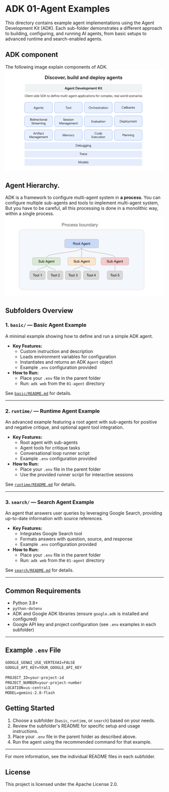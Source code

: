 
# ADK 01-Agent Examples

This directory contains example agent implementations using the Agent Development Kit (ADK). Each sub-folder demonstrates a different approach to building, configuring, and running AI agents, from basic setups to advanced runtime and search-enabled agents.


## ADK component
The following image explain components of ADK.
![adk component](https://github.com/ForusOne/adk_agent/blob/main/images/adk_components.png?raw=true)

## Agent Hierarchy.
ADK is a framework to configure multi-agent system in **a process**.  You can configure multiple sub-agents and tools to implement multi-agent system, But you have to be careful, all this processing is done in a monolithic way, within a single process. 
![Agent Hierarchy](https://github.com/ForusOne/adk_agent/blob/main/images/multi-agent.png?raw=true)

## Subfolders Overview

### 1. `basic/` — Basic Agent Example

A minimal example showing how to define and run a simple ADK agent.

- **Key Features:**
  - Custom instruction and description
  - Loads environment variables for configuration
  - Instantiates and returns an ADK `Agent` object
  - Example `.env` configuration provided
- **How to Run:**
  - Place your `.env` file in the parent folder
  - Run: `adk web` from the `01-agent` directory

See [`basic/README.md`](./basic/README.md) for details.

---

### 2. `runtime/` — Runtime Agent Example

An advanced example featuring a root agent with sub-agents for positive and negative critique, and optional agent tool integration.

- **Key Features:**
  - Root agent with sub-agents
  - Agent tools for critique tasks
  - Conversational loop runner script
  - Example `.env` configuration provided
- **How to Run:**
  - Place your `.env` file in the parent folder
  - Use the provided runner script for interactive sessions

See [`runtime/README.md`](./runtime/README.md) for details.

---

### 3. `search/` — Search Agent Example

An agent that answers user queries by leveraging Google Search, providing up-to-date information with source references.

- **Key Features:**
  - Integrates Google Search tool
  - Formats answers with question, source, and response
  - Example `.env` configuration provided
- **How to Run:**
  - Place your `.env` file in the parent folder
  - Run: `adk web` from the `01-agent` directory

See [`search/README.md`](./search/README.md) for details.

---

## Common Requirements

- Python 3.8+
- `python-dotenv`
- ADK and Google ADK libraries (ensure `google.adk` is installed and configured)
- Google API key and project configuration (see `.env` examples in each subfolder)

---

## Example `.env` File
```
GOOGLE_GENAI_USE_VERTEXAI=FALSE 
GOOGLE_API_KEY=YOUR_GOOGLE_API_KEY 

PROJECT_ID=your-project-id 
PROJECT_NUMBER=your-project-number 
LOCATION=us-central1 
MODEL=gemini-2.0-flash
```

## Getting Started

1. Choose a subfolder (`basic`, `runtime`, or `search`) based on your needs.
2. Review the subfolder's README for specific setup and usage instructions.
3. Place your `.env` file in the parent folder as described above.
4. Run the agent using the recommended command for that example.

---

For more information, see the individual README files in each subfolder.



## License

This project is licensed under the Apache License 2.0.